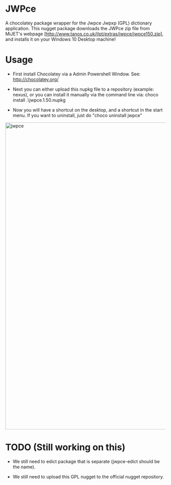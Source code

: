 ﻿# JWPce
A chocolatey package wrapper for the Jwpce Jwpxp (GPL) dictionary application. This nugget package downloads the JWPce zip file from MiJET's webpage [http://www.tanos.co.uk/jlpt/extras/jwpce/jwpce150.zip], and installs it on your Windows 10 Desktop machine!

# Usage
* First install Chocolatey via a Admin Powershell Window. See: http://chocolatey.org/

* Next you can either upload this nupkg file to a repository (example: nexus), or you can install it manually via the command line via:
  choco  install  .\jwpce.1.50.nupkg

* Now you will have a shortcut on the desktop, and a shortcut in the start menu. If you want to uninstall, just do "choco uninstall jwpce"

<img width="964" alt="jwpce" src="https://user-images.githubusercontent.com/42163211/69770486-93451480-11cc-11ea-9a15-e1460ceb0a45.png">


# TODO (Still working on this)
* We still need to edict package that is separate (jwpce-edict should be the name).

* We still need to upload this GPL nugget to the official nugget repository.